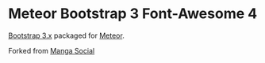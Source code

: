 Meteor Bootstrap 3 Font-Awesome 4
==================

[Bootstrap 3.x](http://getbootstrap.com) packaged for [Meteor](http://meteor.com).

Forked from [Manga Social](https://github.com/mangasocial/meteor-bootstrap-3)
